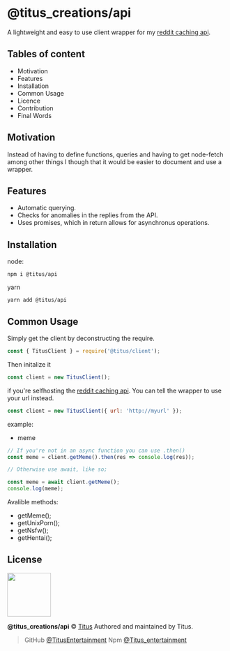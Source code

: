 # @titus_creations/api

A lightweight and easy to use client wrapper for my [reddit caching api](https://titusentertainment/fetch-api).

## Tables of content

- Motivation
- Features
- Installation
- Common Usage
- Licence
- Contribution
- Final Words

## Motivation

Instead of having to define functions, queries and having to get node-fetch among other things I though that it would be easier to document and use a wrapper.

## Features

- Automatic querying.
- Checks for anomalies in the replies from the API.
- Uses promises, which in return allows for asynchronus operations.

## Installation

node:

    npm i @titus/api

yarn

    yarn add @titus/api

## Common Usage

Simply get the client by deconstructing the require.

```js
const { TitusClient } = require('@titus/client');
```

Then initalize it

```js
const client = new TitusClient();
```

if you're selfhosting the [reddit caching api](https://titusentertainment/fetch-api). You can tell the wrapper to use your url instead.

```js
const client = new TitusClient({ url: 'http://myurl' });
```

example:

- meme

```js
// If you're not in an async function you can use .then()
const meme = client.getMeme().then(res => console.log(res));

// Otherwise use await, like so;

const meme = await client.getMeme();
console.log(meme);
```

Avalible methods:

- getMeme();
- getUnixPorn();
- getNsfw();
- getHentai();

## License

<img src="https://i.imgur.com/rAvP1k0.jpg" width="100" >

**@titus_creations/api** © [Titus](https://github.com/TitusEntertainment)
Authored and maintained by Titus.

> GitHub [@TitusEntertainment](https://github.com/Titus)
> Npm [@Titus_entertainment]()

